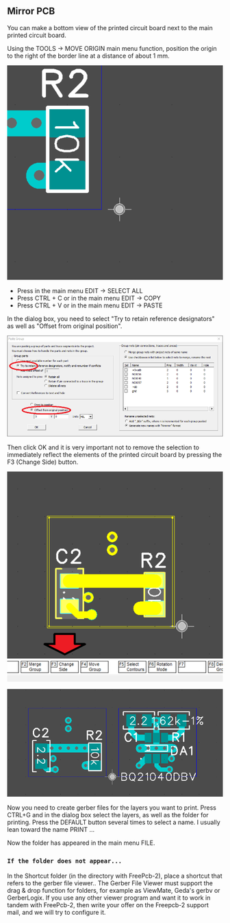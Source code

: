 ## Mirror PCB

You can make a bottom view of the printed circuit board next to the main printed circuit board.

Using the TOOLS -> MOVE ORIGIN main menu function, position the origin to the right of the border line at a distance of about 1 mm.

![How to mirror a PCB ](pictures/pcb_view2.png)

* Press in the main menu EDIT -> SELECT ALL
* Press CTRL + C or in the main menu EDIT -> COPY
* Press CTRL + V or in the main menu EDIT -> PASTE

In the dialog box, you need to select "Try to retain reference designators" as well as "Offset from original position". 

![How to mirror a PCB ](pictures/pcb_view1.png)

Then click OK and it is very important not to remove the selection to immediately reflect the elements of the printed circuit board by pressing the F3 (Change Side) button.

![How to mirror a PCB ](pictures/pcb_view3.png)

![How to mirror a PCB ](pictures/pcb_view4.png)

Now you need to create gerber files for the layers you want to print. Press CTRL+G and in the dialog box select the layers, as well as the folder for printing. Press the DEFAULT button several times to select a name. I usually lean toward the name PRINT ...

Now the folder has appeared in the main menu FILE.

### `If the folder does not appear...`

In the Shortcut folder (in the directory with FreePcb-2), place a shortcut that refers to the gerber file viewer.. The Gerber File Viewer must support the drag & drop function for folders, for example as ViewMate, Geda's gerbv or GerberLogix. If you use any other viewer program and want it to work in tandem with FreePcb-2, then write your offer on the Freepcb-2 support mail, and we will try to configure it.

